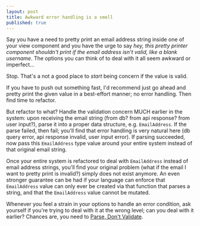```yaml
---
layout: post
title: Awkward error handling is a smell
published: true
---
```

Say you have a need to pretty print an email address string inside one of your view component and you have the urge to say _hey, this pretty printer component shouldn't print if the email address isn't valid, like a blank username_. The options you can think of to deal with it all seem awkward or imperfect...

Stop. That's a not a good place to _start_ being concern if the value is valid. 

If you have to push out something fast, I'd recommend just go ahead and pretty print the given value in a best-effort manner; no error handling. Then find time to refactor.

But refactor to what? Handle the validation concern MUCH earlier in the system: upon receiving the email string (from db? from api response? from user input?), parse it into a proper data structure, e.g. `EmailAddress`. If the parse failed, then fail; you'll find that error handling is very natural here (db query error, api response invalid, user input error). If parsing succeeded, now pass this `EmailAddress` type value around your entire system instead of that original email string.

Once your entire system is refactored to deal with `EmailAddress` instead of email address strings, you'll find your original problem (what if the email I want to pretty print is invalid?) simply does not exist anymore. An even stronger guarantee can be had if your language can enforce that `EmailAddress` value can only ever be created via that function that parses a string, and that the `EmailAddress` value cannot be mutated.

Whenever you feel a strain in your options to handle an error condition, ask yourself if you're trying to deal with it at the wrong level; can you deal with it earlier? Chances are, you need to [Parse, Don't Validate](https://lexi-lambda.github.io/blog/2019/11/05/parse-don-t-validate/).
